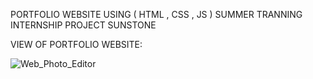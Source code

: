 PORTFOLIO WEBSITE USING ( HTML , CSS , JS ) SUMMER TRANNING INTERNSHIP PROJECT SUNSTONE

VIEW OF PORTFOLIO WEBSITE:

![Web_Photo_Editor](https://github.com/MohdRehan45/Portfolio-website-/assets/162345068/175266b0-7f2d-493e-985b-20ecc4cdd63c)
